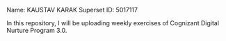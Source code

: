 Name: KAUSTAV KARAK
Superset ID: 5017117

In this repository, I will be uploading weekly exercises of Cognizant Digital Nurture Program 3.0.
